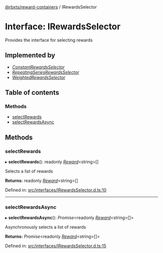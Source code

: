 [@rbxts/reward-containers](../README.md) / IRewardsSelector

# Interface: IRewardsSelector

Provides the interface for selecting rewards

## Implemented by

* [*ConstantRewardsSelector*](../classes/constantrewardsselector.md)
* [*RepeatingSeriesRewardsSelector*](../classes/repeatingseriesrewardsselector.md)
* [*WeightedRewardsSelector*](../classes/weightedrewardsselector.md)

## Table of contents

### Methods

- [selectRewards](irewardsselector.md#selectrewards)
- [selectRewardsAsync](irewardsselector.md#selectrewardsasync)

## Methods

### selectRewards

▸ **selectRewards**(): readonly [*Reward*](../README.md#reward)<string\>[]

Selects a list of rewards

**Returns:** readonly [*Reward*](../README.md#reward)<string\>[]

Defined in: [src/interfaces/IRewardsSelector.d.ts:10](https://github.com/Bytebit-Org/roblox-RewardContainers/blob/7501d5d/src/interfaces/IRewardsSelector.d.ts#L10)

___

### selectRewardsAsync

▸ **selectRewardsAsync**(): *Promise*<readonly [*Reward*](../README.md#reward)<string\>[]\>

Asynchronously selects a list of rewards

**Returns:** *Promise*<readonly [*Reward*](../README.md#reward)<string\>[]\>

Defined in: [src/interfaces/IRewardsSelector.d.ts:15](https://github.com/Bytebit-Org/roblox-RewardContainers/blob/7501d5d/src/interfaces/IRewardsSelector.d.ts#L15)
